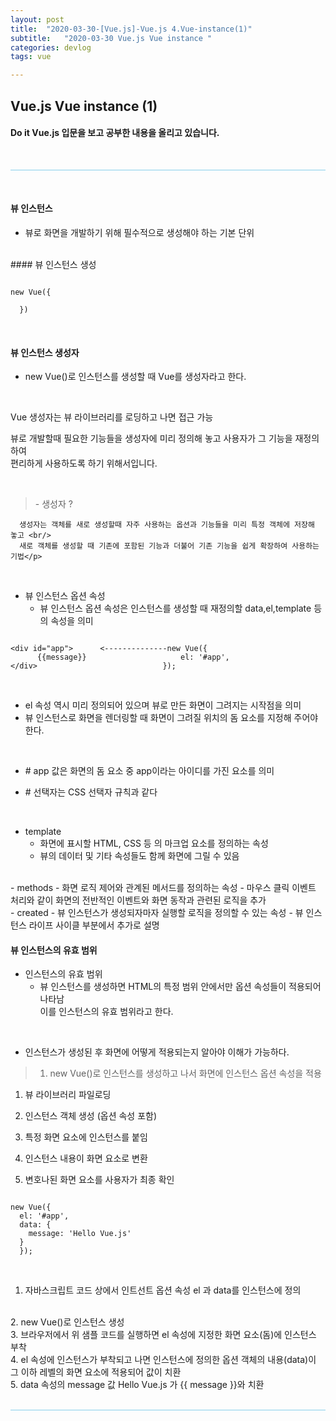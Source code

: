 ```yaml
---
layout: post
title:  "2020-03-30-[Vue.js]-Vue.js 4.Vue-instance(1)"
subtitle:   "2020-03-30 Vue.js Vue instance "
categories: devlog
tags: vue

---
```



## Vue.js Vue instance (1) <br/>


#### Do it Vue.js 입문을 보고 공부한 내용을 올리고 있습니다.



<br/>

<hr style="height: 1px; background: skyblue; "/>

<br/>


#### 뷰 인스턴스
  - 뷰로 화면을 개발하기 위해 필수적으로 생성해야 하는 기본 단위
<br/>
#### 뷰 인스턴스 생성

```

new Vue({

  })

```

<br/>

#### 뷰 인스턴스 생성자

- new Vue()로 인스턴스를 생성할 때 Vue를 생성자라고 한다.
<br/>
  <p> Vue 생성자는 뷰 라이브러리를 로딩하고 나면 접근 가능 <p>
  <p> 뷰로 개발할때 필요한 기능들을 생성자에 미리 정의해 놓고 사용자가 그 기능을 재정의하여 <br/>
  편리하게 사용하도록 하기 위해서입니다. </p> <br/>

  ><p> - 생성자 ? <br/>
      생성자는 객체를 새로 생성할때 자주 사용하는 옵션과 기능들을 미리 특정 객체에 저장해 놓고 <br/>
      새로 객체를 생성할 때 기존에 포함된 기능과 더불어 기존 기능을 쉽게 확장하여 사용하는 기법</p>

<br/>

- 뷰 인스턴스 옵션 속성
  - 뷰 인스턴스 옵션 속성은 인스턴스를 생성할 때 재정의할 data,el,template 등의 속성을 의미

```

<div id="app">      <--------------new Vue({
      {{message}}                     el: '#app',
</div>                            });

```

<br/>

- el 속성 역시 미리 정의되어 있으며 뷰로 만든 화면이 그려지는 시작점을 의미
- 뷰 인스턴스로 화면을 렌더링할 때 화면이 그려질 위치의 돔 요소를 지정해 주어야 한다.

<br/>

- <p> # app 값은 화면의 돔 요소 중 app이라는 아이디를 가진 요소를 의미 </p>
- <p> # 선택자는 CSS 선택자 규칙과 같다 </p>
<br/>

- template
  - 화면에 표시할 HTML, CSS 등 의 마크업 요소를 정의하는 속성
  - 뷰의 데이터 및 기타 속성들도 함께 화면에 그릴 수 있음
<br/>
- methods
  - 화면 로직 제어와 관계된 메서드를 정의하는 속성
  - 마우스 클릭 이벤트 처리와 같이 화면의 전반적인 이벤트와 화면 동작과 관련된 로직을 추가
<br/>
- created
  - 뷰 인스턴스가 생성되자마자 실행할 로직을 정의할 수 있는 속성
  - 뷰 인스턴스 라이프 사이클 부분에서 추가로 설명
<br/>

#### 뷰 인스턴스의 유효 범위

- 인스턴스의 유효 범위
  - 뷰 인스턴스를 생성하면 HTML의 특정 범위 안에서만 옵션 속성들이 적용되어 나타남 <br/>
  이를 인스턴스의 유효 범위라고 한다.
<br/>

- 인스턴스가 생성된 후 화면에 어떻게 적용되는지 알아야 이해가 가능하다.

> 1. new Vue()로 인스턴스를 생성하고 나서 화면에 인스턴스 옵션 속성을 적용

1. 뷰 라이브러리 파일로딩 <br/>

2. 인스턴스 객체 생성 (옵션 속성 포함) <br/>

3. 특정 화면 요소에 인스턴스를 붙임 <br/>

4. 인스턴스 내용이 화면 요소로 변환 <br/>

5. 변호나된 화면 요소를 사용자가 최종 확인 <br/>

```

new Vue({
  el: '#app',
  data: {
    message: 'Hello Vue.js'
  }
  });

```

<br/>

1. 자바스크립트 코드 상에서 인트선트 옵션 속성 el 과 data를 인스턴스에 정의
<br/>
2. new Vue()로 인스턴스 생성
<br/>
3. 브라우저에서 위 샘플 코드를 실행하면 el 속성에 지정한 화면 요소(돔)에 인스턴스 부착 <br/>
4. el 속성에 인스턴스가 부착되고 나면 인스턴스에 정의한 옵션 객체의 내용(data)이 <br/>
그 이하 레벨의 화면 요소에 적용되어 값이 치환 <br/>
5. data 속성의 message 값 Hello Vue.js 가 {{ message }}와 치환 <br/>


<br/>

<hr style="height: 1px; background: skyblue; "/>

<br/>
